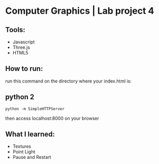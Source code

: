# Computer Graphics | Lab project 4

## Tools:
- Javascript
- Three.js
- HTML5

## How to run:

run this command on the directory where your index.html is:
## python 2
    python -m SimpleHTTPServer
    
then access localhost:8000 on your browser


## What I learned:
- Textures
- Point Light
- Pause and Restart
